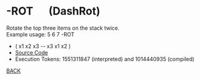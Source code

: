 # -ROT &emsp; (DashRot)
Rotate the top three items on the stack twice.<br/>Example usage: 5 6 7 -ROT
* ( x1 x2 x3 -- x3 x1 x2 )
* [Source Code](../words/shando/DashRot.cs)
* Execution Tokens: 1551311847 (interpreted) and 1014440935 (compiled)


[BACK](builtins.md#DashRot)
